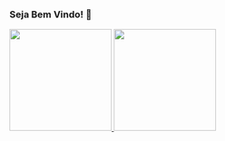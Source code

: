 ### Seja Bem Vindo! 👋

<div>
  <a href="https://github.com/jptiberio">
  <img height="180em" src="https://github-readme-stats.vercel.app/api?username=jptiberio&show_icons=true&theme=gotham&include_all_commits=true&count_private=true"/>
  <img height="180em" src="https://github-readme-stats.vercel.app/api/top-langs/?username=jptiberio&layout=compact&langs_count=7&theme=gotham"/>
</div>

<!--
**jptiberio/jptiberio** is a ✨ _special_ ✨ repository because its `README.md` (this file) appears on your GitHub profile.

Here are some ideas to get you started:

- 🔭 I’m currently working on ...
- 🌱 I’m currently learning ...
- 👯 I’m looking to collaborate on ...
- 🤔 I’m looking for help with ...
- 💬 Ask me about ...
- 📫 How to reach me: ...
- 😄 Pronouns: ...
- ⚡ Fun fact: ...
-->
